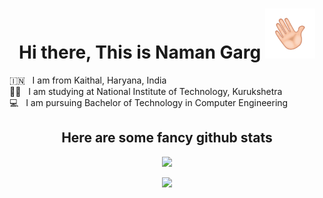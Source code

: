<h1 align="center"> Hi there, This is Naman Garg  <img src="images/wave.gif"  alt="Waving Hand" width="80px"></h1>

🇮🇳 &nbsp; I am from Kaithal, Haryana, India <br />
👨‍🎓 &nbsp; I am studying at National Institute of Technology, Kurukshetra <br />
💻 &nbsp; I am pursuing Bachelor of Technology in Computer Engineering

<h2 align="center"> Here are some fancy github stats</h2>


<p align="center"> <img src=https://streak-stats.demolab.com?user=namanlp&theme=dracula> </p>
<p align="center"> <img src=https://github-profile-trophy.vercel.app/?username=namanlp&theme=dracula&row=1> </p>


